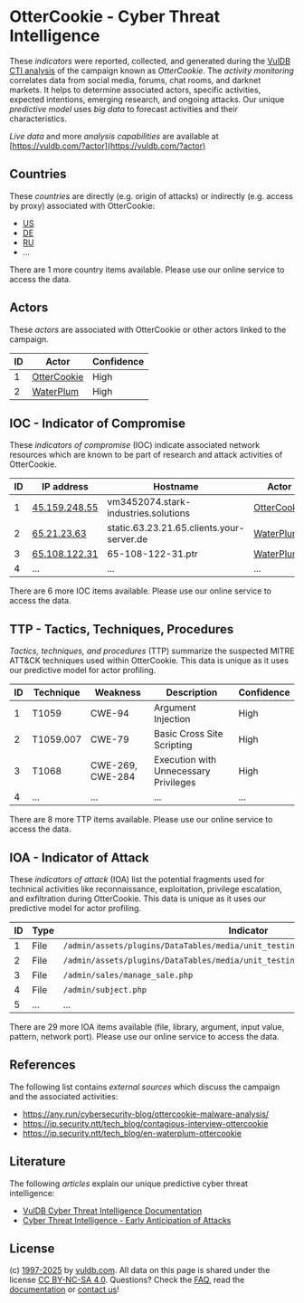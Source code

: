 # OtterCookie - Cyber Threat Intelligence

These _indicators_ were reported, collected, and generated during the [VulDB CTI analysis](https://vuldb.com/?kb.cti) of the campaign known as _OtterCookie_. The _activity monitoring_ correlates data from social media, forums, chat rooms, and darknet markets. It helps to determine associated actors, specific activities, expected intentions, emerging research, and ongoing attacks. Our unique _predictive model_ uses _big data_ to forecast activities and their characteristics.

_Live data_ and more _analysis capabilities_ are available at [https://vuldb.com/?actor](https://vuldb.com/?actor)

## Countries

These _countries_ are directly (e.g. origin of attacks) or indirectly (e.g. access by proxy) associated with OtterCookie:

* [US](https://vuldb.com/?country.us)
* [DE](https://vuldb.com/?country.de)
* [RU](https://vuldb.com/?country.ru)
* ...

There are 1 more country items available. Please use our online service to access the data.

## Actors

These _actors_ are associated with OtterCookie or other actors linked to the campaign.

ID | Actor | Confidence
-- | ----- | ----------
1 | [OtterCookie](https://vuldb.com/?actor.ottercookie) | High
2 | [WaterPlum](https://vuldb.com/?actor.waterplum) | High

## IOC - Indicator of Compromise

These _indicators of compromise_ (IOC) indicate associated network resources which are known to be part of research and attack activities of OtterCookie.

ID | IP address | Hostname | Actor | Confidence
-- | ---------- | -------- | ----- | ----------
1 | [45.159.248.55](https://vuldb.com/?ip.45.159.248.55) | vm3452074.stark-industries.solutions | [OtterCookie](https://vuldb.com/?actor.ottercookie) | High
2 | [65.21.23.63](https://vuldb.com/?ip.65.21.23.63) | static.63.23.21.65.clients.your-server.de | [WaterPlum](https://vuldb.com/?actor.waterplum) | High
3 | [65.108.122.31](https://vuldb.com/?ip.65.108.122.31) | 65-108-122-31.ptr | [WaterPlum](https://vuldb.com/?actor.waterplum) | High
4 | ... | ... | ... | ...

There are 6 more IOC items available. Please use our online service to access the data.

## TTP - Tactics, Techniques, Procedures

_Tactics, techniques, and procedures_ (TTP) summarize the suspected MITRE ATT&CK techniques used within OtterCookie. This data is unique as it uses our predictive model for actor profiling.

ID | Technique | Weakness | Description | Confidence
-- | --------- | -------- | ----------- | ----------
1 | T1059 | CWE-94 | Argument Injection | High
2 | T1059.007 | CWE-79 | Basic Cross Site Scripting | High
3 | T1068 | CWE-269, CWE-284 | Execution with Unnecessary Privileges | High
4 | ... | ... | ... | ...

There are 8 more TTP items available. Please use our online service to access the data.

## IOA - Indicator of Attack

These _indicators of attack_ (IOA) list the potential fragments used for technical activities like reconnaissance, exploitation, privilege escalation, and exfiltration during OtterCookie. This data is unique as it uses our predictive model for actor profiling.

ID | Type | Indicator | Confidence
-- | ---- | --------- | ----------
1 | File | `/admin/assets/plugins/DataTables/media/unit_testing/templates/deferred_table.php` | High
2 | File | `/admin/assets/plugins/DataTables/media/unit_testing/templates/html_table.php` | High
3 | File | `/admin/sales/manage_sale.php` | High
4 | File | `/admin/subject.php` | High
5 | ... | ... | ...

There are 29 more IOA items available (file, library, argument, input value, pattern, network port). Please use our online service to access the data.

## References

The following list contains _external sources_ which discuss the campaign and the associated activities:

* https://any.run/cybersecurity-blog/ottercookie-malware-analysis/
* https://jp.security.ntt/tech_blog/contagious-interview-ottercookie
* https://jp.security.ntt/tech_blog/en-waterplum-ottercookie

## Literature

The following _articles_ explain our unique predictive cyber threat intelligence:

* [VulDB Cyber Threat Intelligence Documentation](https://vuldb.com/?kb.cti)
* [Cyber Threat Intelligence - Early Anticipation of Attacks](https://www.scip.ch/en/?labs.20201022)

## License

(c) [1997-2025](https://vuldb.com/?kb.changelog) by [vuldb.com](https://vuldb.com/?kb.about). All data on this page is shared under the license [CC BY-NC-SA 4.0](https://creativecommons.org/licenses/by-nc-sa/4.0/). Questions? Check the [FAQ](https://vuldb.com/?kb.faq), read the [documentation](https://vuldb.com/?kb) or [contact us](https://vuldb.com/?contact)!
